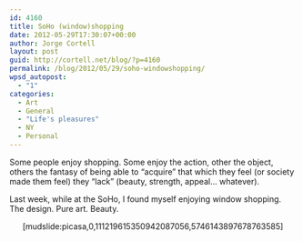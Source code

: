 ```yaml
---
id: 4160
title: SoHo (window)shopping
date: 2012-05-29T17:30:07+00:00
author: Jorge Cortell
layout: post
guid: http://cortell.net/blog/?p=4160
permalink: /blog/2012/05/29/soho-windowshopping/
wpsd_autopost:
  - "1"
categories:
  - Art
  - General
  - "Life's pleasures"
  - NY
  - Personal
---
```

Some people enjoy shopping. Some enjoy the action, other the object, others the fantasy of being able to &#8220;acquire&#8221; that which they feel (or society made them feel) they &#8220;lack&#8221; (beauty, strength, appeal&#8230; whatever).

Last week, while at the SoHo, I found myself enjoying window shopping. The design. Pure art. Beauty.

<p style="text-align: center">
  [mudslide:picasa,0,111219615350942087056,5746143897678763585]
</p>